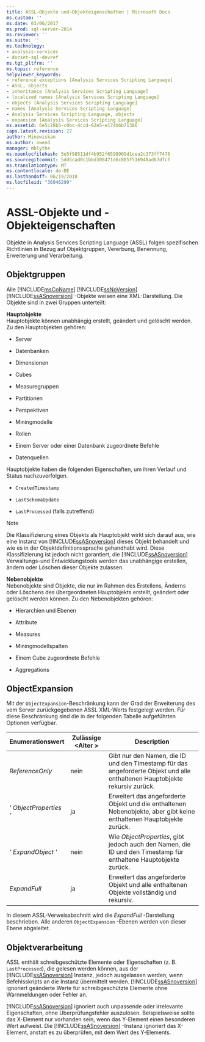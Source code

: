 ```yaml
---
title: ASSL-Objekte und-Objekteigenschaften | Microsoft Docs
ms.custom: ''
ms.date: 03/06/2017
ms.prod: sql-server-2014
ms.reviewer: ''
ms.suite: ''
ms.technology:
- analysis-services
- docset-sql-devref
ms.tgt_pltfrm: ''
ms.topic: reference
helpviewer_keywords:
- reference exceptions [Analysis Services Scripting Language]
- ASSL, objects
- inheritance [Analysis Services Scripting Language]
- localized names [Analysis Services Scripting Language]
- objects [Analysis Services Scripting Language]
- names [Analysis Services Scripting Language]
- Analysis Services Scripting Language, objects
- expansion [Analysis Services Scripting Language]
ms.assetid: 6e5c28b5-c0bc-4ccd-82e5-e174bbb71386
caps.latest.revision: 27
author: Minewiskan
ms.author: owend
manager: mblythe
ms.openlocfilehash: 5e5f98511df4b952f6598909d1cea2c373ff7476
ms.sourcegitcommit: 5dd5cad0c1bbd308471d6c885f516948ad67dfcf
ms.translationtype: MT
ms.contentlocale: de-DE
ms.lasthandoff: 06/19/2018
ms.locfileid: "36046299"
---
```

# <a name="assl-objects-and-object-characteristics"></a>ASSL-Objekte und -Objekteigenschaften
  Objekte in Analysis Services Scripting Language (ASSL) folgen spezifischen Richtlinien in Bezug auf Objektgruppen, Vererbung, Benennung, Erweiterung und Verarbeitung.  
  
## <a name="object-groups"></a>Objektgruppen  
 Alle [!INCLUDE[msCoName](../../../includes/msconame-md.md)] [!INCLUDE[ssNoVersion](../../../includes/ssnoversion-md.md)] [!INCLUDE[ssASnoversion](../../../includes/ssasnoversion-md.md)] -Objekte weisen eine XML-Darstellung. Die Objekte sind in zwei Gruppen unterteilt:  
  
 **Hauptobjekte**  
 Hauptobjekte können unabhängig erstellt, geändert und gelöscht werden. Zu den Hauptobjekten gehören:  
  
-   Server  
  
-   Datenbanken  
  
-   Dimensionen  
  
-   Cubes  
  
-   Measuregruppen  
  
-   Partitionen  
  
-   Perspektiven  
  
-   Miningmodelle  
  
-   Rollen  
  
-   Einem Server oder einer Datenbank zugeordnete Befehle  
  
-   Datenquellen  
  
 Hauptobjekte haben die folgenden Eigenschaften, um ihren Verlauf und Status nachzuverfolgen.  
  
-   `CreatedTimestamp`  
  
-   `LastSchemaUpdate`  
  
-   `LastProcessed` (falls zutreffend)  
  
> [!NOTE]  
>  Die Klassifizierung eines Objekts als Hauptobjekt wirkt sich darauf aus, wie eine Instanz von [!INCLUDE[ssASnoversion](../../../includes/ssasnoversion-md.md)] dieses Objekt behandelt und wie es in der Objektdefinitionssprache gehandhabt wird. Diese Klassifizierung ist jedoch nicht garantiert, die [!INCLUDE[ssASnoversion](../../../includes/ssasnoversion-md.md)] Verwaltungs-und Entwicklungstools werden das unabhängige erstellen, ändern oder Löschen dieser Objekte zulassen.  
  
 **Nebenobjekte**  
 Nebenobjekte sind Objekte, die nur im Rahmen des Erstellens, Änderns oder Löschens des übergeordneten Hauptobjekts erstellt, geändert oder gelöscht werden können. Zu den Nebenobjekten gehören:  
  
-   Hierarchien und Ebenen  
  
-   Attribute  
  
-   Measures  
  
-   Miningmodellspalten  
  
-   Einem Cube zugeordnete Befehle  
  
-   Aggregations  
  
## <a name="object-expansion"></a>ObjectExpansion  
 Mit der `ObjectExpansion`-Beschränkung kann der Grad der Erweiterung des vom Server zurückgegebenen ASSL XML-Werts festgelegt werden. Für diese Beschränkung sind die in der folgenden Tabelle aufgeführten Optionen verfügbar.  
  
|Enumerationswert|Zulässige \<Alter >|Description|  
|-----------------------|---------------------------|-----------------|  
|*ReferenceOnly*|nein|Gibt nur den Namen, die ID und den Timestamp für das angeforderte Objekt und alle enthaltenen Hauptobjekte rekursiv zurück.|  
|*' ObjectProperties '*|ja|Erweitert das angeforderte Objekt und die enthaltenen Nebenobjekte, aber gibt keine enthaltenen Hauptobjekte zurück.|  
|*' ExpandObject '*|nein|Wie *ObjectProperties*, gibt jedoch auch den Namen, die ID und den Timestamp für enthaltene Hauptobjekte zurück.|  
|*ExpandFull*|ja|Erweitert das angeforderte Objekt und alle enthaltenen Objekte vollständig und rekursiv.|  
  
 In diesem ASSL-Verweisabschnitt wird die *ExpandFull* -Darstellung beschrieben. Alle anderen `ObjectExpansion` -Ebenen werden von dieser Ebene abgeleitet.  
  
## <a name="object-processing"></a>Objektverarbeitung  
 ASSL enthält schreibgeschützte Elemente oder Eigenschaften (z. B. `LastProcessed`), die gelesen werden können, aus der [!INCLUDE[ssASnoversion](../../../includes/ssasnoversion-md.md)] Instanz, jedoch ausgelassen werden, wenn Befehlsskripts an die Instanz übermittelt werden. [!INCLUDE[ssASnoversion](../../../includes/ssasnoversion-md.md)] ignoriert geänderte Werte für schreibgeschützte Elemente ohne Warnmeldungen oder Fehler an.  
  
 [!INCLUDE[ssASnoversion](../../../includes/ssasnoversion-md.md)] ignoriert auch unpassende oder irrelevante Eigenschaften, ohne Überprüfungsfehler auszulösen. Beispielsweise sollte das X-Element nur vorhanden sein, wenn das Y-Element einen besonderen Wert aufweist. Die [!INCLUDE[ssASnoversion](../../../includes/ssasnoversion-md.md)] -Instanz ignoriert das X-Element, anstatt es zu überprüfen, mit dem Wert des Y-Elements.  
  
  